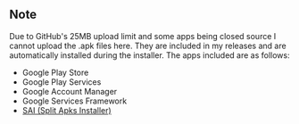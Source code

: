 ## Note
Due to GitHub's 25MB upload limit and some apps being closed source I cannot upload the .apk files here. They are included in my releases and are automatically installed during the installer. The apps included are as follows:
- Google Play Store
- Google Play Services
- Google Account Manager
- Google Services Framework
- [SAI (Split Apks Installer)](https://github.com/Aefyr/SAI)
